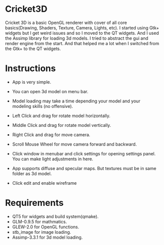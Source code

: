 # Cricket3D

Cricket 3D is a basic OpenGL renderer with cover of all core basics(Drawing, Shaders, Texture, Camera, Lights, etc). I started using Gtk+ widgets but I get weird issues and so I moved to the QT widgets. And I used the Assimp library for loading 3d models. I tried to abstract the gui and render engine from the start. And that helped me a lot when I switched from the Gtk+ to the QT widgets.

# Instructions

* App is very simple. 

* You can open 3d model on menu bar. 

* Model loading may take a time depending your model and your modeling skills (no offensive).

* Left Click and drag for rotate model horizontally.

* Middle Click and drag for rotate model vertically.

* Right Click and drag for move camera.

* Scroll Mouse Wheel for move camera forward and backward.

* Click window in menubar and click settings for opening settings panel. You can make light adjustments in here.

* App supports diffuse and specular maps. But textures must be in same folder as 3d model.

* Click edit and enable wireframe 

# Requirements
* QT5 for widgets and build system(qmake).
* GLM-0.9.5 for mathmatics.
* GLEW-2.0 for OpenGL functions.
* stb_image for image loading.
* Assimp-3.3.1 for 3d model loading.

